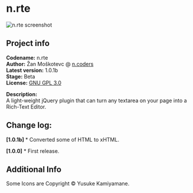 n.rte
=====
  
  
![n.rte screenshot](http://i53.tinypic.com/1zfk9rm.png "n.rte screenshot")
  
  
Project info
------------
**Codename:** n.rte  
**Author:** Žan Moškotevc @ [n.coders](http://www.ncoders.org/)  
**Latest version:** 1.0.1b  
**Stage:** Beta  
**License:** [GNU GPL 3.0](http://www.gnu.org/licenses/gpl-3.0.txt) 

**Description:**   
A light-weight jQuery plugin that can turn any textarea on your page into a Rich-Text Editor.
  
Change log:
-----------
**[1.0.1b]**
	* Converted some of HTML to xHTML.

**[1.0.0]**
	* First release.

Additional Info
---------------
Some Icons are Copyright © Yusuke Kamiyamane.
